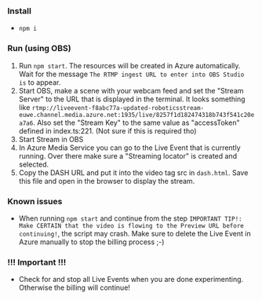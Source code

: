 ### Install

- `npm i`

### Run (using OBS)

1. Run `npm start`. The resources will be created in Azure automatically. Wait for the message `The RTMP ingest URL to enter into OBS Studio is` to appear.
2. Start OBS, make a scene with your webcam feed and set the "Stream Server" to the URL that is displayed in the terminal. It looks something like `rtmp://liveevent-f8abc77a-updated-roboticsstream-euwe.channel.media.azure.net:1935/live/8257f1d182474318b743f541c20ea7a6`. Also set the "Stream Key" to the same value as "accessToken" defined in index.ts:221. (Not sure if this is required tho)
3. Start Stream in OBS
4. In Azure Media Service you can go to the Live Event that is currently running. Over there make sure a "Streaming locator" is created and selected.
5. Copy the DASH URL and put it into the video tag src in `dash.html`. Save this file and open in the browser to display the stream.

### Known issues

- When running `npm start` and continue from the step `IMPORTANT TIP!: Make CERTAIN that the video is flowing to the Preview URL before continuing!`, the script may crash. Make sure to delete the Live Event in Azure manually to stop the billing process ;-)

### !!! Important !!!

- Check for and stop all Live Events when you are done experimenting. Otherwise the billing will continue!
